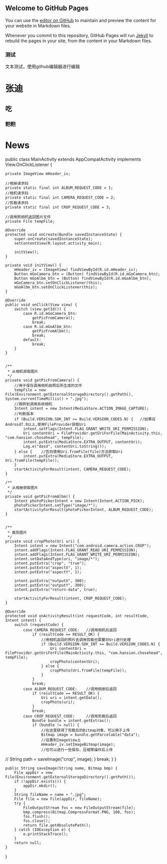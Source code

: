 ## Welcome to GitHub Pages

You can use the [editor on GitHub](https://github.com/Tim050219/wymgao3.github.io/edit/gh-pages/index.md) to maintain and preview the content for your website in Markdown files.

Whenever you commit to this repository, GitHub Pages will run [Jekyll](https://jekyllrb.com/) to rebuild the pages in your site, from the content in your Markdown files.

### 测试
文本测试，使用github编辑器进行编辑

# 张迪
## 吃
### 粑粑

# News
public class MainActivity extends AppCompatActivity implements View.OnClickListener {

    private ImageView mHeader_iv;

    //相册请求码
    private static final int ALBUM_REQUEST_CODE = 1;
    //相机请求码
    private static final int CAMERA_REQUEST_CODE = 2;
    //剪裁请求码
    private static final int CROP_REQUEST_CODE = 3;

    //调用照相机返回图片文件
    private File tempFile;

    @Override
    protected void onCreate(Bundle savedInstanceState) {
        super.onCreate(savedInstanceState);
        setContentView(R.layout.activity_main);

        initView();
    }

    private void initView() {
        mHeader_iv = (ImageView) findViewById(R.id.mHeader_iv);
        Button mGoCamera_btn = (Button) findViewById(R.id.mGoCamera_btn);
        Button mGoAlbm_btn = (Button) findViewById(R.id.mGoAlbm_btn);
        mGoCamera_btn.setOnClickListener(this);
        mGoAlbm_btn.setOnClickListener(this);
    }

    @Override
    public void onClick(View view) {
        switch (view.getId()) {
            case R.id.mGoCamera_btn:
                getPicFromCamera();
                break;
            case R.id.mGoAlbm_btn:
                getPicFromAlbm();
                break;
            default:
                break;
        }
    }


    /**
     * 从相机获取图片
     */
    private void getPicFromCamera() {
        //用于保存调用相机拍照后所生成的文件
        tempFile = new File(Environment.getExternalStorageDirectory().getPath(), System.currentTimeMillis() + ".jpg");
        //跳转到调用系统相机
        Intent intent = new Intent(MediaStore.ACTION_IMAGE_CAPTURE);
        //判断版本
        if (Build.VERSION.SDK_INT >= Build.VERSION_CODES.N) {   //如果在Android7.0以上,使用FileProvider获取Uri
            intent.setFlags(Intent.FLAG_GRANT_WRITE_URI_PERMISSION);
            Uri contentUri = FileProvider.getUriForFile(MainActivity.this, "com.hansion.chosehead", tempFile);
            intent.putExtra(MediaStore.EXTRA_OUTPUT, contentUri);
            Log.e("dasd", contentUri.toString());
        } else {    //否则使用Uri.fromFile(file)方法获取Uri
            intent.putExtra(MediaStore.EXTRA_OUTPUT, Uri.fromFile(tempFile));
        }
        startActivityForResult(intent, CAMERA_REQUEST_CODE);
    }

    /**
     * 从相册获取图片
     */
    private void getPicFromAlbm() {
        Intent photoPickerIntent = new Intent(Intent.ACTION_PICK);
        photoPickerIntent.setType("image/*");
        startActivityForResult(photoPickerIntent, ALBUM_REQUEST_CODE);
    }


    /**
     * 裁剪图片
     */
    private void cropPhoto(Uri uri) {
        Intent intent = new Intent("com.android.camera.action.CROP");
        intent.addFlags(Intent.FLAG_GRANT_READ_URI_PERMISSION);
        intent.addFlags(Intent.FLAG_GRANT_WRITE_URI_PERMISSION);
        intent.setDataAndType(uri, "image/*");
        intent.putExtra("crop", "true");
        intent.putExtra("aspectX", 1);
        intent.putExtra("aspectY", 1);

        intent.putExtra("outputX", 300);
        intent.putExtra("outputY", 300);
        intent.putExtra("return-data", true);

        startActivityForResult(intent, CROP_REQUEST_CODE);
    }

    @Override
    protected void onActivityResult(int requestCode, int resultCode, Intent intent) {
        switch (requestCode) {
            case CAMERA_REQUEST_CODE:   //调用相机后返回
                if (resultCode == RESULT_OK) {
                    //用相机返回的照片去调用剪裁也需要对Uri进行处理
                    if (Build.VERSION.SDK_INT >= Build.VERSION_CODES.N) {
                        Uri contentUri = FileProvider.getUriForFile(MainActivity.this, "com.hansion.chosehead", tempFile);
                        cropPhoto(contentUri);
                    } else {
                        cropPhoto(Uri.fromFile(tempFile));
                    }
                }
                break;
            case ALBUM_REQUEST_CODE:    //调用相册后返回
                if (resultCode == RESULT_OK) {
                    Uri uri = intent.getData();
                    cropPhoto(uri);
                }
                break;
            case CROP_REQUEST_CODE:     //调用剪裁后返回
                Bundle bundle = intent.getExtras();
                if (bundle != null) {
                    //在这里获得了剪裁后的Bitmap对象，可以用于上传
                    Bitmap image = bundle.getParcelable("data");
                    //设置到ImageView上
                    mHeader_iv.setImageBitmap(image);
                    //也可以进行一些保存、压缩等操作后上传
//                    String path = saveImage("crop", image);
                }
                break;
        }
    }

    public String saveImage(String name, Bitmap bmp) {
        File appDir = new File(Environment.getExternalStorageDirectory().getPath());
        if (!appDir.exists()) {
            appDir.mkdir();
        }
        String fileName = name + ".jpg";
        File file = new File(appDir, fileName);
        try {
            FileOutputStream fos = new FileOutputStream(file);
            bmp.compress(Bitmap.CompressFormat.PNG, 100, fos);
            fos.flush();
            fos.close();
            return file.getAbsolutePath();
        } catch (IOException e) {
            e.printStackTrace();
        }
        return null;
    }
}

